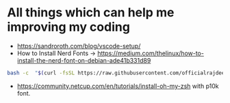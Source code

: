 # All things which can help me improving my coding

- <https://sandroroth.com/blog/vscode-setup/>
- How to Install Nerd Fonts -> <https://medium.com/thelinux/how-to-install-the-nerd-font-on-debian-ade41b331d89>

```bash
bash -c  "$(curl -fsSL https://raw.githubusercontent.com/officialrajdeepsingh/nerd-fonts-installer/main/install.sh)" 
```

- <https://community.netcup.com/en/tutorials/install-oh-my-zsh> with p10k font.
